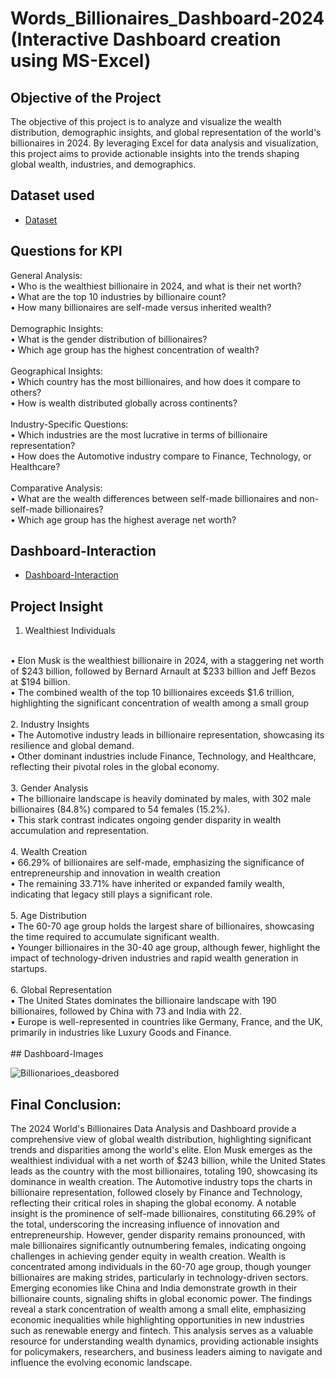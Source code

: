 # Words_Billionaires_Dashboard-2024 (Interactive Dashboard creation using MS-Excel)
## Objective of the Project
The objective of this project is to analyze and visualize the wealth distribution, demographic insights, and global representation of the world's billionaires in 2024. By leveraging Excel for data analysis and visualization, this project aims to provide actionable insights into the trends shaping global wealth, industries, and demographics.
## Dataset used
- <a href="https://github.com/Madhu-D025/Words_Billionaires_Dashboard-2024/blob/main/Billionair_dataset.pdf.xlsx">Dataset</a>
## Questions for KPI
General Analysis:
<br>
•	Who is the wealthiest billionaire in 2024, and what is their net worth?
<br>
•	What are the top 10 industries by billionaire count?
<br>
•	How many billionaires are self-made versus inherited wealth?
<br>
<br>
Demographic Insights:
<br>
•	What is the gender distribution of billionaires?
<br>
•	Which age group has the highest concentration of wealth?
<br>
<br>
Geographical Insights:
<br>
•	Which country has the most billionaires, and how does it compare to others?
<br>
•	How is wealth distributed globally across continents?
<br>
<br>
Industry-Specific Questions:
<br>
•	Which industries are the most lucrative in terms of billionaire representation?
<br>
•	How does the Automotive industry compare to Finance, Technology, or Healthcare?
<br>
<br>
Comparative Analysis:
<br>
•	What are the wealth differences between self-made billionaires and non-self-made billionaires?
<br>
•	Which age group has the highest average net worth?
<br>
## Dashboard-Interaction
- <a href = "https://github.com/Madhu-D025/Words_Billionaires_Dashboard-2024/blob/main/Billionaires%20Final%20dashboard%20xlsx%20(Recovered).xlsx">Dashboard-Interaction</a>
## Project Insight
1. Wealthiest Individuals
<br>
•	Elon Musk is the wealthiest billionaire in 2024, with a staggering net worth of $243 billion, followed by Bernard Arnault at $233 billion and Jeff Bezos at $194 billion.
<br>
•	The combined wealth of the top 10 billionaires exceeds $1.6 trillion, highlighting the significant concentration of wealth among a small group
<br>
<br>
2. Industry Insights
<br>
•	The Automotive industry leads in billionaire representation, showcasing its resilience and global demand.
<br>
•	Other dominant industries include Finance, Technology, and Healthcare, reflecting their pivotal roles in the global economy.
<br>
<br>
3. Gender Analysis
<br>
•	The billionaire landscape is heavily dominated by males, with 302 male billionaires (84.8%) compared to 54 females (15.2%).
<br>
•	This stark contrast indicates ongoing gender disparity in wealth accumulation and representation.
<br>
<br>
4. Wealth Creation
<br>
•	66.29% of billionaires are self-made, emphasizing the significance of entrepreneurship and innovation in wealth creation
<br>
•	The remaining 33.71% have inherited or expanded family wealth, indicating that legacy still plays a significant role.
<br>
<br>
5. Age Distribution
<br>
•	The 60-70 age group holds the largest share of billionaires, showcasing the time required to accumulate significant wealth.
<br>
•	Younger billionaires in the 30-40 age group, although fewer, highlight the impact of technology-driven industries and rapid wealth generation in startups.
<br>
<br>
6. Global Representation
<br>
•	The United States dominates the billionaire landscape with 190 billionaires, followed by China with 73 and India with 22.
<br>
•	Europe is well-represented in countries like Germany, France, and the UK, primarily in industries like Luxury Goods and Finance.
<br>
<br>
## Dashboard-Images

![Billionarioes_deasbored](https://github.com/user-attachments/assets/bfb18acc-876e-4db5-9d7b-5014912414e7)
<br>
## Final Conclusion:

The 2024 World's Billionaires Data Analysis and Dashboard provide a comprehensive view of global wealth distribution, highlighting significant trends and disparities among the world's elite. Elon Musk emerges as the wealthiest individual with a net worth of $243 billion, while the United States leads as the country with the most billionaires, totaling 190, showcasing its dominance in wealth creation. The Automotive industry tops the charts in billionaire representation, followed closely by Finance and Technology, reflecting their critical roles in shaping the global economy. A notable insight is the prominence of self-made billionaires, constituting 66.29% of the total, underscoring the increasing influence of innovation and entrepreneurship. However, gender disparity remains pronounced, with male billionaires significantly outnumbering females, indicating ongoing challenges in achieving gender equity in wealth creation. Wealth is concentrated among individuals in the 60-70 age group, though younger billionaires are making strides, particularly in technology-driven sectors. Emerging economies like China and India demonstrate growth in their billionaire counts, signaling shifts in global economic power. The findings reveal a stark concentration of wealth among a small elite, emphasizing economic inequalities while highlighting opportunities in new industries such as renewable energy and fintech. This analysis serves as a valuable resource for understanding wealth dynamics, providing actionable insights for policymakers, researchers, and business leaders aiming to navigate and influence the evolving economic landscape.
